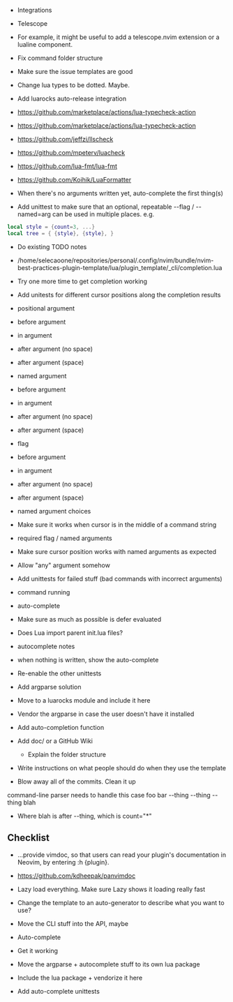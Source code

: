 - Integrations
 - Telescope
 - For example, it might be useful to add a telescope.nvim extension or a lualine component.


- Fix command folder structure

- Make sure the issue templates are good

- Change lua types to be dotted. Maybe.

- Add luarocks auto-release integration

- https://github.com/marketplace/actions/lua-typecheck-action
- https://github.com/marketplace/actions/lua-typecheck-action
- https://github.com/jeffzi/llscheck
- https://github.com/mpeterv/luacheck


- https://github.com/lua-fmt/lua-fmt
- https://github.com/Koihik/LuaFormatter



- When there's no arguments written yet, auto-complete the first thing(s)
- Add unittest to make sure that an optional, repeatable --flag / --named=arg can be used in multiple places. e.g.

```lua
local style = {count=3, ...}
local tree = { {style}, {style}, }
```

- Do existing TODO notes
- /home/selecaoone/repositories/personal/.config/nvim/bundle/nvim-best-practices-plugin-template/lua/plugin_template/_cli/completion.lua

- Try one more time to get completion working
 - Add unitests for different cursor positions along the completion results
  - positional argument
   - before argument
   - in argument
   - after argument (no space)
   - after argument (space)
  - named argument
   - before argument
   - in argument
   - after argument (no space)
   - after argument (space)
  - flag
   - before argument
   - in argument
   - after argument (no space)
   - after argument (space)
  - named argument choices
   - Make sure it works when cursor is in the middle of a command string
 - required flag / named arguments
 - Make sure cursor position works with named arguments as expected
 - Allow "any" argument somehow

- Add unittests for failed stuff (bad commands with incorrect arguments)
 - command running
 - auto-complete

- Make sure as much as possible is defer evaluated
 - Does Lua import parent init.lua files?

- autocomplete notes
 - when nothing is written, show the auto-complete

- Re-enable the other unittests

- Add argparse solution
 - Move to a luarocks module and include it here
  - Vendor the argparse in case the user doesn't have it installed
- Add auto-completion function


- Add doc/ or a GitHub Wiki
    - Explain the folder structure

- Write instructions on what people should do when they use the template

- Blow away all of the commits. Clean it up


command-line parser needs to handle this case
foo bar --thing --thing --thing blah
 - Where blah is after --thing, which is count="*"

## Checklist

- ...provide vimdoc, so that users can read your plugin's documentation in Neovim, by entering :h {plugin}.
 - https://github.com/kdheepak/panvimdoc

- Lazy load everything. Make sure Lazy shows it loading really fast

- Change the template to an auto-generator to describe what you want to use?

- Move the CLI stuff into the API, maybe

- Auto-complete
 - Get it working
 - Move the argparse + autocomplete stuff to its own lua package
 - Include the lua package + vendorize it here
 - Add auto-complete unittests

